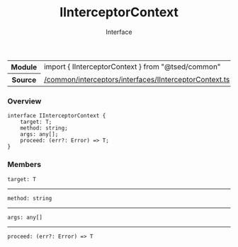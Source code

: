 
<header class="symbol-info-header"><h1 id="iinterceptorcontext">IInterceptorContext</h1><label class="symbol-info-type-label interface">Interface</label></header>
<!-- summary -->
<section class="symbol-info"><table class="is-full-width"><tbody><tr><th>Module</th><td><div class="lang-typescript"><span class="token keyword">import</span> { IInterceptorContext }&nbsp;<span class="token keyword">from</span>&nbsp;<span class="token string">"@tsed/common"</span></div></td></tr><tr><th>Source</th><td><a href="https://github.com/Romakita/ts-express-decorators/blob/v4.17.4/src//common/interceptors/interfaces/IInterceptorContext.ts#L0-L0">/common/interceptors/interfaces/IInterceptorContext.ts</a></td></tr></tbody></table></section>
<!-- overview -->


### Overview


<pre><code class="typescript-lang "><span class="token keyword">interface</span> IInterceptorContext<T> <span class="token punctuation">{</span>
    target<span class="token punctuation">:</span> T<span class="token punctuation">;</span>
    method<span class="token punctuation">:</span> <span class="token keyword">string</span><span class="token punctuation">;</span>
    args<span class="token punctuation">:</span> <span class="token keyword">any</span><span class="token punctuation">[</span><span class="token punctuation">]</span><span class="token punctuation">;</span>
    proceed<span class="token punctuation">:</span> <T><span class="token punctuation">(</span>err?<span class="token punctuation">:</span> Error<span class="token punctuation">)</span> => T<span class="token punctuation">;</span>
<span class="token punctuation">}</span></code></pre>


<!-- Parameters -->

<!-- Description -->

<!-- Members -->







### Members



<div class="method-overview">
<pre><code class="typescript-lang ">target<span class="token punctuation">:</span> T</code></pre>
</div>




<hr/>



<div class="method-overview">
<pre><code class="typescript-lang ">method<span class="token punctuation">:</span> <span class="token keyword">string</span></code></pre>
</div>




<hr/>



<div class="method-overview">
<pre><code class="typescript-lang ">args<span class="token punctuation">:</span> <span class="token keyword">any</span><span class="token punctuation">[</span><span class="token punctuation">]</span></code></pre>
</div>




<hr/>



<div class="method-overview">
<pre><code class="typescript-lang ">proceed<span class="token punctuation">:</span> <T><span class="token punctuation">(</span>err?<span class="token punctuation">:</span> Error<span class="token punctuation">)</span> => T</code></pre>
</div>








